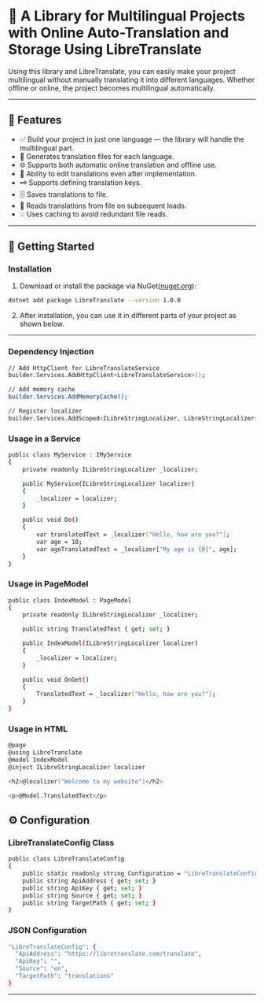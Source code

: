 # 📌 A Library for Multilingual Projects with Online Auto-Translation and Storage Using LibreTranslate 

Using this library and LibreTranslate, you can easily make your project multilingual without manually translating it into different languages. Whether offline or online, the project becomes multilingual automatically.

---

## 🔧 Features

- ✅ Build your project in just one language — the library will handle the multilingual part.
- 📂 Generates translation files for each language.
- 🌐 Supports both automatic online translation and offline use.
- 🍂 Ability to edit translations even after implementation.
- 🗝️ Supports defining translation keys.
- 🗄️ Saves translations to file.
- 🔂 Reads translations from file on subsequent loads.
- 💡  Uses caching to avoid redundant file reads.

---

## 🚀 Getting Started

### Installation

1. Download or install the package via NuGet([nuget.org](https://www.nuget.org/packages/LibreTranslate)):

```bash
dotnet add package LibreTranslate --version 1.0.0
```

2. After installation, you can use it in different parts of your project as shown below.
---

### Dependency Injection
```bash
// Add HttpClient for LibreTranslateService
builder.Services.AddHttpClient<LibreTranslateService>();

// Add memory cache
builder.Services.AddMemoryCache();

// Register localizer
builder.Services.AddScoped<ILibreStringLocalizer, LibreStringLocalizer>();
```

### Usage in a Service
```bash
public class MyService : IMyService
{
    private readonly ILibreStringLocalizer _localizer;

    public MyService(ILibreStringLocalizer localizer)
    {
        _localizer = localizer;
    }

    public void Do()
    {
        var translatedText = _localizer["Hello, how are you?"];
        var age = 18;
        var ageTranslatedText = _localizer["My age is {0}", age];
    }
}
```

### Usage in PageModel
```bash
public class IndexModel : PageModel
{
    private readonly ILibreStringLocalizer _localizer;

    public string TranslatedText { get; set; }

    public IndexModel(ILibreStringLocalizer localizer)
    {
        _localizer = localizer;
    }

    public void OnGet()
    {
        TranslatedText = _localizer["Hello, how are you?"];
    }
}
```

### Usage in HTML
```bash
@page
@using LibreTranslate
@model IndexModel
@inject ILibreStringLocalizer localizer

<h2>@localizer["Welcome to my website"]</h2>

<p>@Model.TranslatedText</p>
```

## ⚙️ Configuration

### LibreTranslateConfig Class

```bash
public class LibreTranslateConfig
{
    public static readonly string Configuration = "LibreTranslateConfig";
    public string ApiAddress { get; set; }
    public string ApiKey { get; set; }
    public string Source { get; set; }
    public string TargetPath { get; set; }
}
```

###  JSON Configuration
```bash
"LibreTranslateConfig": {
  "ApiAddress": "https://libretranslate.com/translate",
  "ApiKey": "",
  "Source": "en",
  "TargetPath": "translations"
}
```

---

    


